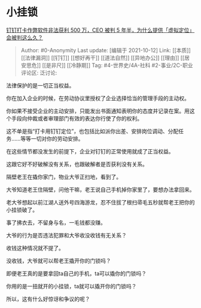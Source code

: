 # 小挂锁
[钉钉打卡作弊软件非法获利 500 万，CEO 被判 5 年半，为什么提供「虚拟定位」会被判这么久？](https://www.zhihu.com/question/491806902/answer/2166301057)

> Author: #0-Anonymity
> Last update: [编辑于 2021-10-12]
> Link: [[本质]] [[法律漏洞]] [[钉钉]] [[想好再干]] [[道法自然]] [[异地办公]] [[理由]] [[居安思危]] [[是非尺]] [[冷静期]]
> Tag: #4-世界史/4A-社科 #2-事业/2C-职业
> 评论区:
> 泛讨论:

法律保护的是一切正当权益。

你在加入企业的时候，在劳动协议里授权了企业选择恰当的管理手段的主动权。

你如果不接受企业的主动安排，只能发出书面通知表明你的态度并记录在案。用这个手段向仲裁或者审理部门有效的表达你行使了你的权利。

这不单是指“打卡用钉钉定位”，也包括比如派你出差、安排岗位调动、分配任务……等等一切对你的劳动安排。

在这些情节都没发生的前提下，企业对钉钉的正常使用就成了正当权益。

这跟它好不好破解没有关系，也跟破解者是否获利没有关系。

隔壁老王在撬你家门，物业大爷正扫地，看到了。

大爷知道老王住隔壁，问他干嘛，老王说自己手机掉你家里了，要想办法拿回来。

老大爷想起以前江湖人送外号四海游龙，忍不住拔了根扫帚毛五秒就帮老王把你的小挂锁破了。

事了拂衣去，不留身与名，一毛钱都没赚。

大爷的行为是否违法犯罪和大爷收没收钱有无关系？

收钱这种情况就不提了。

没收钱，大爷就可以帮老王撬开你的门锁吗？

即便老王真的是要拿回ta自己的手机，ta可以撬你的门锁吗？

你用的是一扭就开的小挂锁，ta就可以撬开你的门锁吗？

所以，这有什么好惊讶和争议的呢？
